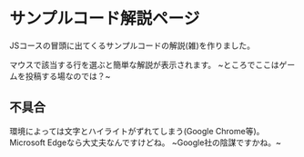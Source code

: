 # サンプルコード解説ページ

JSコースの冒頭に出てくるサンプルコードの解説(雑)を作りました。

マウスで該当する行を選ぶと簡単な解説が表示されます。 ~ところでここはゲームを投稿する場なのでは？~

## 不具合

環境によっては文字とハイライトがずれてしまう(Google Chrome等)。
Microsoft Edgeなら大丈夫なんですけどね。 ~Google社の陰謀ですかね。~

